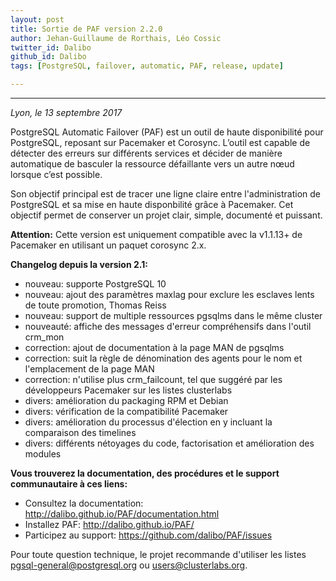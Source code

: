```yaml
---
layout: post
title: Sortie de PAF version 2.2.0 
author: Jehan-Guillaume de Rorthais, Léo Cossic
twitter_id: Dalibo
github_id: Dalibo
tags: [PostgreSQL, failover, automatic, PAF, release, update]

---
```


---
*Lyon, le 13 septembre 2017*

PostgreSQL Automatic Failover (PAF) est un outil de haute disponibilité pour PostgreSQL, reposant sur Pacemaker et Corosync.
L’outil est capable de détecter des erreurs sur différents services et décider de manière automatique de basculer la ressource défaillante vers un autre nœud lorsque c’est possible.

<!--MORE-->

Son objectif principal est de tracer une ligne claire entre l'administration de PostgreSQL et sa mise en haute disponbilité grâce à Pacemaker. Cet objectif permet de conserver un projet clair, simple, documenté et puissant.

**Attention:** Cette version est uniquement compatible avec la v1.1.13+ de Pacemaker en utilisant un paquet corosync 2.x. 

**Changelog depuis la version 2.1:**

* nouveau: supporte PostgreSQL 10
* nouveau: ajout des paramètres maxlag pour exclure les esclaves lents de toute promotion, Thomas Reiss
* nouveau: support de multiple ressources pgsqlms dans le même cluster
* nouveauté: affiche des messages d'erreur compréhensifs dans l'outil crm_mon
* correction: ajout de documentation à la page MAN de pgsqlms
* correction: suit la règle de dénomination des agents pour le nom et l'emplacement de la page MAN
* correction: n'utilise plus crm_failcount, tel que suggéré par les développeurs Pacemaker sur les listes clusterlabs
* divers: amélioration du packaging RPM et Debian
* divers: vérification de la compatibilité Pacemaker
* divers: amélioration du processus d'élection en y incluant la comparaison des timelines
* divers: différents nétoyages du code, factorisation et amélioration des modules

__Vous trouverez la documentation, des procédures et le support communautaire à ces liens:__

* Consultez la documentation: http://dalibo.github.io/PAF/documentation.html
* Installez PAF: http://dalibo.github.io/PAF/ 
* Participez au support: https://github.com/dalibo/PAF/issues

Pour toute question technique, le projet recommande d'utiliser les listes pgsql-general@postgresql.org ou users@clusterlabs.org.
